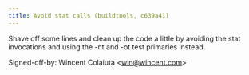 ```yaml
---
title: Avoid stat calls (buildtools, c639a41)
---
```


Shave off some lines and clean up the code a little by avoiding the stat invocations and using the -nt and -ot test primaries instead.

Signed-off-by: Wincent Colaiuta &lt;win@wincent.com&gt;
